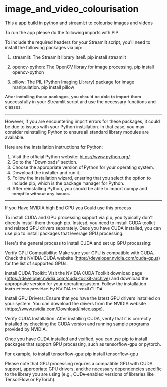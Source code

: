 # image_and_video_colourisation
This a app build in python and streamlet to colourise images and videos

To run the app please do the following imports with PIP

To include the required headers for your Streamlit script, you'll need to install the following packages via pip:

1. streamlit: The Streamlit library itself.
   pip install streamlit

2. opencv-python: The OpenCV library for image processing.
   pip install opencv-python

3. pillow: The PIL (Python Imaging Library) package for image manipulation.
   pip install pillow

After installing these packages, you should be able to import them successfully in your Streamlit script and use the necessary functions and classes.

****************************************************************************************************************************************************

However, if you are encountering import errors for these packages, it could be due to issues with your Python installation. In that case, you may consider reinstalling Python to ensure all standard library modules are available.

Here are the installation instructions for Python:

1. Visit the official Python website: https://www.python.org/
2. Go to the "Downloads" section.
3. Choose the appropriate version of Python for your operating system.
4. Download the installer and run it.
5. Follow the installation wizard, ensuring that you select the option to include pip, which is the package manager for Python.
6. After reinstalling Python, you should be able to import numpy and tempfile without any issues.

******************************************************************************************************************************************************

If you Have NVIDIA high End GPU you Could use this process

To install CUDA and GPU processing support via pip, you typically don't directly install them through pip. Instead, you need to install CUDA toolkit and related GPU drivers separately. Once you have CUDA installed, you can use pip to install packages that leverage GPU processing.

Here's the general process to install CUDA and set up GPU processing:

Verify GPU Compatibility: Make sure your GPU is compatible with CUDA. Check the NVIDIA CUDA website (https://developer.nvidia.com/cuda-gpus) for the list of supported GPUs.

Install CUDA Toolkit: Visit the NVIDIA CUDA Toolkit download page (https://developer.nvidia.com/cuda-toolkit-archive) and download the appropriate version for your operating system. Follow the installation instructions provided by NVIDIA to install CUDA.

Install GPU Drivers: Ensure that you have the latest GPU drivers installed on your system. You can download the drivers from the NVIDIA website (https://www.nvidia.com/Download/index.aspx).

Verify CUDA Installation: After installing CUDA, verify that it is correctly installed by checking the CUDA version and running sample programs provided by NVIDIA.

Once you have CUDA installed and verified, you can use pip to install packages that support GPU processing, such as tensorflow-gpu or pytorch.

For example, to install tensorflow-gpu:
pip install tensorflow-gpu

Please note that GPU processing requires a compatible GPU with CUDA support, appropriate GPU drivers, and the necessary dependencies specific to the library you are using (e.g., CUDA-enabled versions of libraries like TensorFlow or PyTorch).


